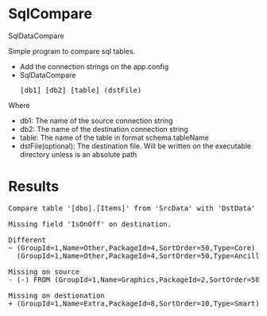 # SqlCompare
SqlDataCompare

Simple program to compare sql tables.

* Add the connection strings on the app.config
* SqlDataCompare <pre>[db1] [db2] [table] (dstFile)</pre>

Where

* db1: The name of the source connection string
* db2: The name of the destination connection string
* table: The name of the table in format schema.tableName
* dstFile(optional): The destination file. Will be written on the executable directory unless is an absolute path

# Results

<pre>
Compare table '[dbo].[Items]' from 'SrcData' with 'DstData'

Missing field 'IsOnOff' on destination.

Different
~ (GroupId=1,Name=Other,PackageId=4,SortOrder=50,Type=Core) FROM
  (GroupId=1,Name=Other,PackageId=4,SortOrder=50,Type=Ancillary)

Missing on source
- (-) FROM (GroupId=1,Name=Graphics,PackageId=2,SortOrder=50,Type=Core)

Missing on destionation
+ (GroupId=1,Name=Extra,PackageId=8,SortOrder=10,Type=Smart) FROM (-)
</pre>


